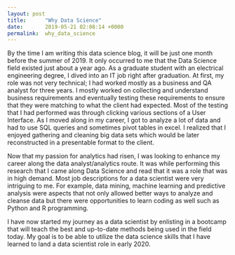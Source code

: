 ```yaml
---
layout: post
title:      "Why Data Science"
date:       2019-05-21 02:08:14 +0000
permalink:  why_data_science
---
```



By the time I am writing this data science blog, it will be just one month before the summer of 2019. It only occurred to me that the Data Science field existed just about a year ago. As a graduate student with an electrical engineering degree, I dived into an IT job right after graduation. At first, my role was not very technical; I had worked mostly as a business and QA analyst for three years. I mostly worked on collecting and understand business requirements and eventually testing these requirements to ensure that they were matching to what the client had expected. Most of the testing that I had performed was through clicking various sections of a User Interface.  As I moved along in my career, I got to analyze a lot of data and had to use SQL queries and sometimes pivot tables in excel. I realized that I enjoyed gathering and cleaning big data sets which would be later reconstructed in a presentable format to the client. 


Now that my passion for analytics had risen, I was looking to enhance my career along the data analyst/analytics route. It was while performing this research that I came along Data Science and read that it was a role that was in high demand. Most job descriptions for a data scientist were very intriguing to me. For example, data mining, machine learning and predictive analysis were aspects that not only allowed better ways to analyze and cleanse data but there were opportunities to learn coding as well such as Python and R programming. 

I have now started my journey as a data scientist by enlisting in a bootcamp that will teach the best and up-to-date methods being used in the field today. My goal is to be able to utilize the data science skills that I have learned to land a data scientist role in early 2020.

